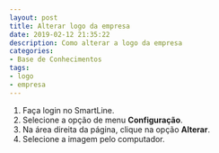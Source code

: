 ```yaml
---
layout: post
title: Alterar logo da empresa
date: 2019-02-12 21:35:22
description: Como alterar a logo da empresa
categories: 
- Base de Conhecimentos
tags:
- logo 
- empresa
---
```


<!-- # Alterar logo da empresa -->

1. Faça login no SmartLine.
2. Selecione a opção de menu **Configuração**.
3. Na área direita da página, clique na opção **Alterar**.
4. Selecione a imagem pelo computador.